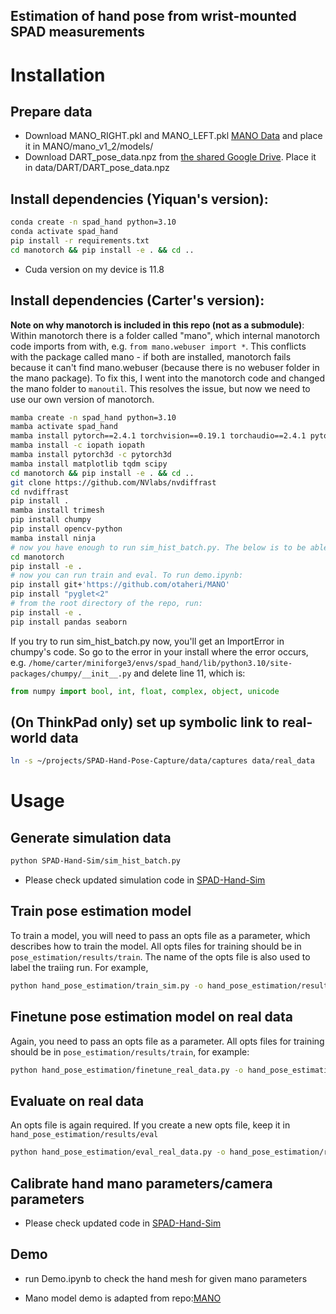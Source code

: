 ## Estimation of hand pose from wrist-mounted SPAD measurements

# Installation

## Prepare data
- Download MANO_RIGHT.pkl and MANO_LEFT.pkl [MANO Data](https://github.com/otaheri/MANO) and place it in MANO/mano_v1_2/models/
- Download DART_pose_data.npz from [the shared Google Drive](https://drive.google.com/file/d/1VroeUgyKbNCiTyURj4jhN9bwxdDi6SXe/view?usp=drive_link). Place it in data/DART/DART_pose_data.npz


## Install dependencies (Yiquan's version):
```sh
conda create -n spad_hand python=3.10
conda activate spad_hand
pip install -r requirements.txt
cd manotorch && pip install -e . && cd ..
```

 - Cuda version on my device is 11.8


## Install dependencies (Carter's version):
**Note on why manotorch is included in this repo (not as a submodule)**: Within manotorch there is a folder called "mano", which internal manotorch code imports from with, e.g. `from mano.webuser import *`. This conflicts with the package called mano - if both are installed, manotorch fails because it can't find mano.webuser (because there is no webuser folder in the mano package). To fix this, I went into the manotorch code and changed the mano folder to `manoutil`. This resolves the issue, but now we need to use our own version of manotorch.

```sh
mamba create -n spad_hand python=3.10
mamba activate spad_hand
mamba install pytorch==2.4.1 torchvision==0.19.1 torchaudio==2.4.1 pytorch-cuda=12.1 -c pytorch -c nvidia
mamba install -c iopath iopath
mamba install pytorch3d -c pytorch3d
mamba install matplotlib tqdm scipy
cd manotorch && pip install -e . && cd ..
git clone https://github.com/NVlabs/nvdiffrast
cd nvdiffrast
pip install .
mamba install trimesh
pip install chumpy
pip install opencv-python
mamba install ninja
# now you have enough to run sim_hist_batch.py. The below is to be able to run train, eval, etc.
cd manotorch
pip install -e .
# now you can run train and eval. To run demo.ipynb:
pip install git+'https://github.com/otaheri/MANO'
pip install "pyglet<2"
# from the root directory of the repo, run:
pip install -e .
pip install pandas seaborn
```

If you try to run sim_hist_batch.py now, you'll get an ImportError in chumpy's code. So go to the error in your install where the error occurs, e.g. 
`/home/carter/miniforge3/envs/spad_hand/lib/python3.10/site-packages/chumpy/__init__.py` and delete line 11, which is:
```python
from numpy import bool, int, float, complex, object, unicode
```

## (On ThinkPad only) set up symbolic link to real-world data
```sh
ln -s ~/projects/SPAD-Hand-Pose-Capture/data/captures data/real_data
```

# Usage

## Generate simulation data

```sh
python SPAD-Hand-Sim/sim_hist_batch.py 
```
 - Please check updated simulation code in [SPAD-Hand-Sim](https://github.com/adrenaline21/SPAD-Hand-Sim)

## Train pose estimation model
To train a model, you will need to pass an opts file as a parameter, which describes how to train the model. All opts files for training should be in `pose_estimation/results/train`. The name of the opts file is also used to label the traiing run. For example,
```sh
python hand_pose_estimation/train_sim.py -o hand_pose_estimation/results/train/pt_sim
```

## Finetune pose estimation model on real data
Again, you need to pass an opts file as a parameter. All opts files for training should be in `pose_estimation/results/train`, for example:
```sh
python hand_pose_estimation/finetune_real_data.py -o hand_pose_estimation/results/train/pt_sim_ft_carter
```

## Evaluate on real data
An opts file is again required. If you create a new opts file, keep it in `hand_pose_estimation/results/eval`
```sh
python hand_pose_estimation/eval_real_data.py -o hand_pose_estimation/results/eval/pt_sim_ft_carter_test_carter
```

## Calibrate hand mano parameters/camera parameters
 - Please check updated code in [SPAD-Hand-Sim](https://github.com/adrenaline21/SPAD-Hand-Sim)


## Demo
 - run Demo.ipynb to check the hand mesh for given mano parameters

 - Mano model demo is adapted from repo:[MANO](https://github.com/otaheri/MANO)


